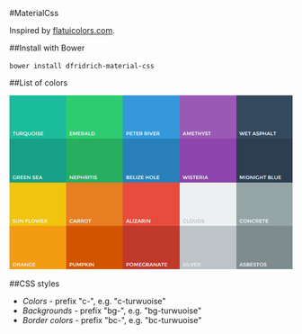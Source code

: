#MaterialCss

Inspired by [flatuicolors.com](http://flatuicolors.com/).

##Install with Bower

`bower install dfridrich-material-css`

##List of colors

![Colors](colors.png)

##CSS styles

- *Colors* - prefix "c-", e.g. "c-turwuoise"
- *Backgrounds* - prefix "bg-", e.g. "bg-turwuoise"
- *Border colors* - prefix "bc-", e.g. "bc-turwuoise"